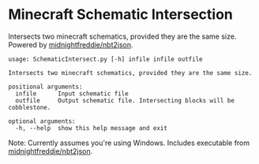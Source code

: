 # Minecraft Schematic Intersection
Intersects two minecraft schematics, provided they are the same size. Powered by [midnightfreddie/nbt2json](https://github.com/midnightfreddie/nbt2json).

```
usage: SchematicIntersect.py [-h] infile infile outfile

Intersects two minecraft schematics, provided they are the same size.

positional arguments:
  infile      Input schematic file
  outfile     Output schematic file. Intersecting blocks will be cobblestone.

optional arguments:
  -h, --help  show this help message and exit
```

Note: Currently assumes you're using Windows. Includes executable from [midnightfreddie/nbt2json](https://github.com/midnightfreddie/nbt2json).
